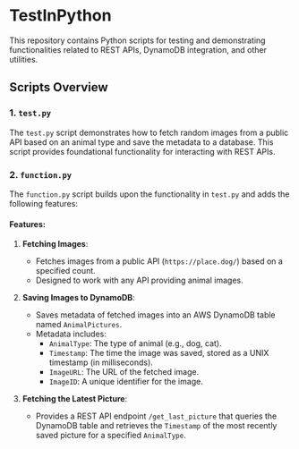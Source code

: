 # TestInPython

This repository contains Python scripts for testing and demonstrating functionalities related to REST APIs, DynamoDB integration, and other utilities.

## Scripts Overview

### 1. `test.py`
The `test.py` script demonstrates how to fetch random images from a public API based on an animal type and save the metadata to a database. This script provides foundational functionality for interacting with REST APIs.

### 2. `function.py`
The `function.py` script builds upon the functionality in `test.py` and adds the following features:

#### Features:
1. **Fetching Images**:
   - Fetches images from a public API (`https://place.dog/`) based on a specified count.
   - Designed to work with any API providing animal images.

2. **Saving Images to DynamoDB**:
   - Saves metadata of fetched images into an AWS DynamoDB table named `AnimalPictures`.
   - Metadata includes:
     - `AnimalType`: The type of animal (e.g., dog, cat).
     - `Timestamp`: The time the image was saved, stored as a UNIX timestamp (in milliseconds).
     - `ImageURL`: The URL of the fetched image.
     - `ImageID`: A unique identifier for the image.

3. **Fetching the Latest Picture**:
   - Provides a REST API endpoint `/get_last_picture` that queries the DynamoDB table and retrieves the `Timestamp` of the most recently saved picture for a specified `AnimalType`.

